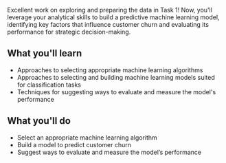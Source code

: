 Excellent work on exploring and preparing the data in Task 1! Now, you'll leverage your analytical skills to build a predictive machine learning model, identifying key factors that influence customer churn and evaluating its performance for strategic decision-making.
## What you'll learn
- Approaches to selecting appropriate machine learning algorithms
- Approaches to selecting and building machine learning models suited for classification tasks
- Techniques for suggesting ways to evaluate and measure the model's performance
## What you'll do
- Select an appropriate machine learning algorithm
- Build a model to predict customer churn
- Suggest ways to evaluate and measure the model’s performance